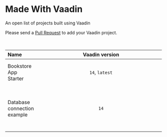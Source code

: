 # Made With Vaadin
An open list of projects built using Vaadin

Please send a [Pull Request](https://github.com/vaadin/made-with-vaadin/compare) to add your Vaadin project.

<br/> 

| Name | <div style="width:400px">Vaadin version</div> | Flow | Fusion | Source | Description |
| :-- | :-: | :-: | :-: | :-: | :-- |
| Bookstore App Starter | `14`, `latest` | ✅ | | [Source](https://github.com/vaadin/bookstore-example) | PWA-ready CRUD app with list and form |
| Database connection example | `14` | ✅ | | [Source](https://github.com/vaadin/vaadin-database-example) | Demonstrates how to create a simple Vaadin UI to show database content |
